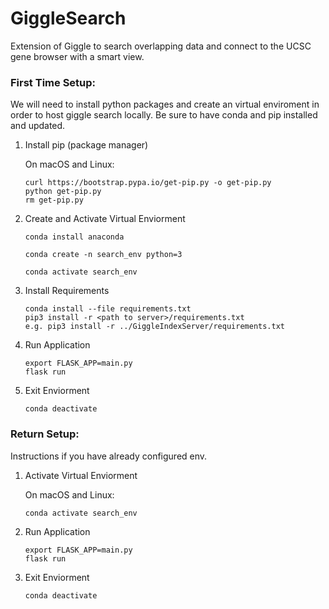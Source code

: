 # GiggleSearch
Extension of Giggle to search overlapping data and connect to the UCSC gene browser with a smart view.

### First Time Setup:
We will need to install python packages and create an virtual enviroment in order to host giggle search locally. Be sure to have conda and pip installed and updated.

1. Install pip (package manager)

    On macOS and Linux:
    ```unix
    curl https://bootstrap.pypa.io/get-pip.py -o get-pip.py
    python get-pip.py
    rm get-pip.py
    ```

2. Create and Activate Virtual Enviorment

    ```
    conda install anaconda

    conda create -n search_env python=3

    conda activate search_env
    ```


4. Install Requirements

    ```unix
    conda install --file requirements.txt
    pip3 install -r <path to server>/requirements.txt 
    e.g. pip3 install -r ../GiggleIndexServer/requirements.txt
    ```

5. Run Application
    ```unix
    export FLASK_APP=main.py
    flask run
    ```

6. Exit Enviorment
    ```unix
    conda deactivate
    ```


### Return Setup:
Instructions if you have already configured env.

1. Activate Virtual Enviorment

    On macOS and Linux:
    ```unix
    conda activate search_env
    ```

2. Run Application
    ```unix
    export FLASK_APP=main.py
    flask run
    ```
3. Exit Enviorment
    ```unix
    conda deactivate
    ```